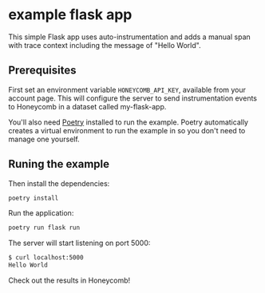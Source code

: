 # example flask app

This simple Flask app uses auto-instrumentation and adds a manual span with trace context including the message of "Hello World".

## Prerequisites

First set an environment variable `HONEYCOMB_API_KEY`, available from your account page.
This will configure the server to send instrumentation events to Honeycomb in a dataset called my-flask-app.

You'll also need [Poetry](https://python-poetry.org/) installed to run the example. Poetry automatically creates a virtual environment to run the example in so you don't need to manage one yourself.

## Runing the example

Then install the dependencies:

```bash
poetry install
```

Run the application:

```bash
poetry run flask run
```

The server will start listening on port 5000:

```bash
$ curl localhost:5000
Hello World
```

Check out the results in Honeycomb!
